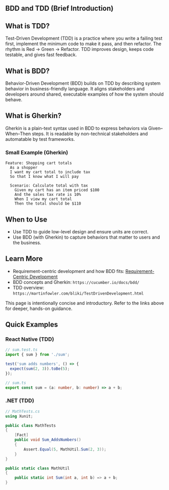 ## BDD and TDD (Brief Introduction)

## What is TDD?

Test-Driven Development (TDD) is a practice where you write a failing test first, implement the minimum code to make it pass, and then refactor. The rhythm is Red → Green → Refactor. TDD improves design, keeps code testable, and gives fast feedback.

## What is BDD?

Behavior-Driven Development (BDD) builds on TDD by describing system behavior in business-friendly language. It aligns stakeholders and developers around shared, executable examples of how the system should behave.

## What is Gherkin?

Gherkin is a plain-text syntax used in BDD to express behaviors via Given–When–Then steps. It is readable by non-technical stakeholders and automatable by test frameworks.

### Small Example (Gherkin)

```gherkin
Feature: Shopping cart totals
  As a shopper
  I want my cart total to include tax
  So that I know what I will pay

  Scenario: Calculate total with tax
    Given my cart has an item priced $100
    And the sales tax rate is 10%
    When I view my cart total
    Then the total should be $110
```

## When to Use

- Use TDD to guide low-level design and ensure units are correct.
- Use BDD (with Gherkin) to capture behaviors that matter to users and the business.

## Learn More

- Requirement-centric development and how BDD fits: [Requirement-Centric Development](./requirement_centric_development.md)
- BDD concepts and Gherkin: `https://cucumber.io/docs/bdd/`
- TDD overview: `https://martinfowler.com/bliki/TestDrivenDevelopment.html`

This page is intentionally concise and introductory. Refer to the links above for deeper, hands-on guidance.

## Quick Examples

### React Native (TDD)

```typescript
// sum.test.ts
import { sum } from './sum';

test('sum adds numbers', () => {
  expect(sum(2, 3)).toBe(5);
});
```

```typescript
// sum.ts
export const sum = (a: number, b: number) => a + b;
```

### .NET (TDD)

```csharp
// MathTests.cs
using Xunit;

public class MathTests
{
    [Fact]
    public void Sum_AddsNumbers()
    {
        Assert.Equal(5, MathUtil.Sum(2, 3));
    }
}
```

```csharp
public static class MathUtil
{
    public static int Sum(int a, int b) => a + b;
}
```
